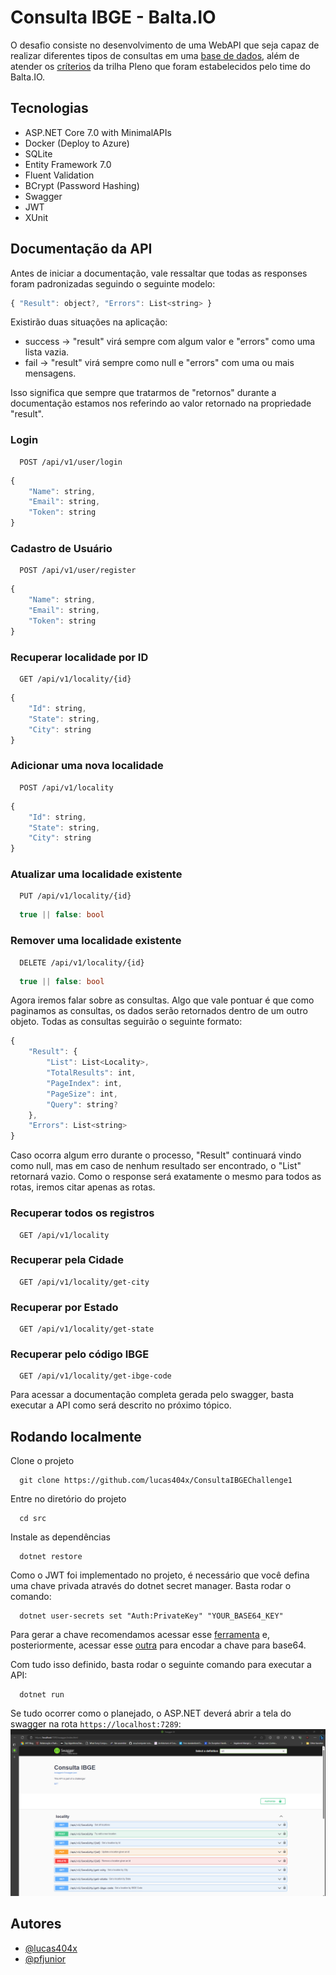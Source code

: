 
# Consulta IBGE - Balta.IO

O desafio consiste no desenvolvimento de uma WebAPI que seja capaz de realizar diferentes tipos de consultas em uma [base de dados](https://github.com/andrebaltieri/ibge), além de atender os [críterios](https://baltaio.blob.core.windows.net/temp/desafio-dotnet/01-sobre.pdf) da trilha Pleno que foram estabelecidos pelo time do Balta.IO.
## Tecnologias
- ASP.NET Core 7.0 with MinimalAPIs
- Docker (Deploy to Azure)
- SQLite
- Entity Framework 7.0
- Fluent Validation
- BCrypt (Password Hashing)
- Swagger
- JWT
- XUnit
## Documentação da API
Antes de iniciar a documentação, vale ressaltar que todas as responses foram padronizadas seguindo o seguinte modelo:
```javascript
{ "Result": object?, "Errors": List<string> }
```
Existirão duas situações na aplicação:
- success -> "result" virá sempre com algum valor e "errors" como uma lista vazia.
- fail -> "result" virá sempre como null e "errors" com uma ou mais mensagens.

Isso significa que sempre que tratarmos de "retornos" durante a documentação estamos nos referindo ao valor retornado na propriedade "result".

### Login

```
  POST /api/v1/user/login
```
```javascript
{
    "Name": string,
    "Email": string,
    "Token": string
}
```
### Cadastro de Usuário

```
  POST /api/v1/user/register
```
```javascript
{
    "Name": string,
    "Email": string,
    "Token": string
}
```

### Recuperar localidade por ID

```
  GET /api/v1/locality/{id}
```
```javascript
{
    "Id": string,
    "State": string,
    "City": string
}
```
### Adicionar uma nova localidade

```
  POST /api/v1/locality
```
```javascript
{
    "Id": string,
    "State": string,
    "City": string
}
```
### Atualizar uma localidade existente

```
  PUT /api/v1/locality/{id}
```
```csharp
  true || false: bool
```
### Remover uma localidade existente

```
  DELETE /api/v1/locality/{id}
```
```csharp
  true || false: bool
```
Agora iremos falar sobre as consultas. Algo que vale pontuar é que como paginamos as consultas, os dados serão retornados dentro de um outro objeto. Todas as consultas seguirão o seguinte formato:
```javascript
{ 
    "Result": {
        "List": List<Locality>,
        "TotalResults": int,
        "PageIndex": int,
        "PageSize": int,
        "Query": string?
    }, 
    "Errors": List<string> 
}
```
Caso ocorra algum erro durante o processo, "Result" continuará vindo como null, mas em caso de nenhum resultado ser encontrado, o "List" retornará vazio. Como o response será exatamente o mesmo para todos as rotas, iremos citar apenas as rotas.
### Recuperar todos os registros
```
  GET /api/v1/locality
```
### Recuperar pela Cidade
```
  GET /api/v1/locality/get-city
```
### Recuperar por Estado
```
  GET /api/v1/locality/get-state
```
### Recuperar pelo código IBGE
```
  GET /api/v1/locality/get-ibge-code
```
Para acessar a documentação completa gerada pelo swagger, basta executar a API como será descrito no próximo tópico.
## Rodando localmente

Clone o projeto

```psw
  git clone https://github.com/lucas404x/ConsultaIBGEChallenge1
```

Entre no diretório do projeto

```psw
  cd src
```

Instale as dependências

```psw
  dotnet restore
```

Como o JWT foi implementado no projeto, é necessário que você defina uma chave privada através do dotnet secret manager. Basta rodar o comando:

```psw
  dotnet user-secrets set "Auth:PrivateKey" "YOUR_BASE64_KEY"
```
Para gerar a chave recomendamos acessar esse [ferramenta](https://codepen.io/corenominal/pen/rxOmMJ) e, posteriormente, acessar esse [outra](https://www.base64encode.net/) para encodar a chave para base64.

Com tudo isso definido, basta rodar o seguinte comando para executar a API: 
```psw
  dotnet run
```
Se tudo ocorrer como o planejado, o ASP.NET deverá abrir a tela do swagger na rota ```https://localhost:7289```:
![Swagger page](./assets/docs/swagger-design.png)

## Autores
- [@lucas404x](https://github.com/lucas404x)
- [@pfjunior](https://github.com/pfjunior)

